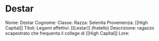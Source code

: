 # Destar
Nome: Destar
Cognome: 
Classe: 
Razza: Selenita
Provenienza: [[High Capital]]
Titoli: 
Legami affettivi: [[Lestar]] (fratello)
Descrizione: ragazzo scapestrato che frequenta il college di [[High Capital]]
Lore: